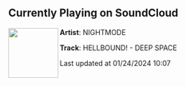 ## Currently Playing on SoundCloud

[<img align="left" width="100" src="https://i1.sndcdn.com/artworks-KkNGsnKa4SonlaQA-rcDGTA-t500x500.jpg">](https://soundcloud.com/nightmoderecs/deepspace?in=saxurn/sets/tmp/)

**Artist**: NIGHTMODE 

**Track**: HELLBOUND! - DEEP SPACE

Last updated at 01/24/2024 10:07
